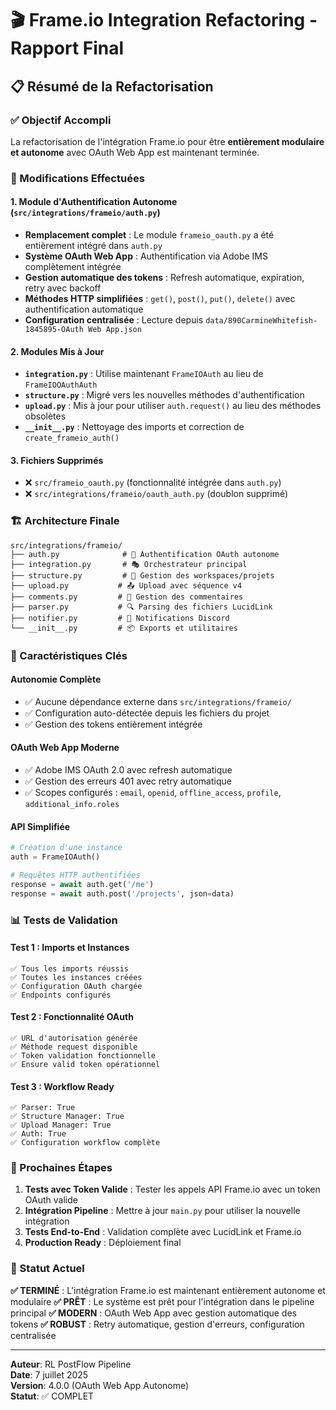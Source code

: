 # 🎬 Frame.io Integration Refactoring - Rapport Final

## 📋 Résumé de la Refactorisation

### ✅ Objectif Accompli
La refactorisation de l'intégration Frame.io pour être **entièrement modulaire et autonome** avec OAuth Web App est maintenant terminée.

### 🔧 Modifications Effectuées

#### 1. **Module d'Authentification Autonome** (`src/integrations/frameio/auth.py`)
- **Remplacement complet** : Le module `frameio_oauth.py` a été entièrement intégré dans `auth.py`
- **Système OAuth Web App** : Authentification via Adobe IMS complètement intégrée
- **Gestion automatique des tokens** : Refresh automatique, expiration, retry avec backoff
- **Méthodes HTTP simplifiées** : `get()`, `post()`, `put()`, `delete()` avec authentification automatique
- **Configuration centralisée** : Lecture depuis `data/890CarmineWhitefish-1845895-OAuth Web App.json`

#### 2. **Modules Mis à Jour**
- **`integration.py`** : Utilise maintenant `FrameIOAuth` au lieu de `FrameIOOAuthAuth`
- **`structure.py`** : Migré vers les nouvelles méthodes d'authentification
- **`upload.py`** : Mis à jour pour utiliser `auth.request()` au lieu des méthodes obsolètes
- **`__init__.py`** : Nettoyage des imports et correction de `create_frameio_auth()`

#### 3. **Fichiers Supprimés**
- ❌ `src/frameio_oauth.py` (fonctionnalité intégrée dans `auth.py`)
- ❌ `src/integrations/frameio/oauth_auth.py` (doublon supprimé)

### 🏗️ Architecture Finale

```
src/integrations/frameio/
├── auth.py              # 🔐 Authentification OAuth autonome
├── integration.py       # 🎭 Orchestrateur principal
├── structure.py         # 📁 Gestion des workspaces/projets
├── upload.py           # 📤 Upload avec séquence v4
├── comments.py         # 💬 Gestion des commentaires
├── parser.py           # 🔍 Parsing des fichiers LucidLink
├── notifier.py         # 📢 Notifications Discord
└── __init__.py         # 📦 Exports et utilitaires
```

### 🔑 Caractéristiques Clés

#### **Autonomie Complète**
- ✅ Aucune dépendance externe dans `src/integrations/frameio/`
- ✅ Configuration auto-détectée depuis les fichiers du projet
- ✅ Gestion des tokens entièrement intégrée

#### **OAuth Web App Moderne**
- ✅ Adobe IMS OAuth 2.0 avec refresh automatique
- ✅ Gestion des erreurs 401 avec retry automatique
- ✅ Scopes configurés : `email`, `openid`, `offline_access`, `profile`, `additional_info.roles`

#### **API Simplifiée**
```python
# Création d'une instance
auth = FrameIOAuth()

# Requêtes HTTP authentifiées
response = await auth.get('/me')
response = await auth.post('/projects', json=data)
```

### 📊 Tests de Validation

#### **Test 1 : Imports et Instances**
```
✅ Tous les imports réussis
✅ Toutes les instances créées
✅ Configuration OAuth chargée
✅ Endpoints configurés
```

#### **Test 2 : Fonctionnalité OAuth**
```
✅ URL d'autorisation générée
✅ Méthode request disponible
✅ Token validation fonctionnelle
✅ Ensure valid token opérationnel
```

#### **Test 3 : Workflow Ready**
```
✅ Parser: True
✅ Structure Manager: True
✅ Upload Manager: True
✅ Auth: True
✅ Configuration workflow complète
```

### 🚀 Prochaines Étapes

1. **Tests avec Token Valide** : Tester les appels API Frame.io avec un token OAuth valide
2. **Intégration Pipeline** : Mettre à jour `main.py` pour utiliser la nouvelle intégration
3. **Tests End-to-End** : Validation complète avec LucidLink et Frame.io
4. **Production Ready** : Déploiement final

### 🎯 Statut Actuel

**✅ TERMINÉ** : L'intégration Frame.io est maintenant entièrement autonome et modulaire
**✅ PRÊT** : Le système est prêt pour l'intégration dans le pipeline principal
**✅ MODERN** : OAuth Web App avec gestion automatique des tokens
**✅ ROBUST** : Retry automatique, gestion d'erreurs, configuration centralisée

---

**Auteur**: RL PostFlow Pipeline  
**Date**: 7 juillet 2025  
**Version**: 4.0.0 (OAuth Web App Autonome)  
**Statut**: ✅ COMPLET
